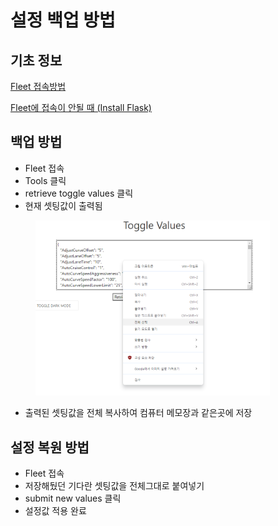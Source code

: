 # 설정 백업 방법

## 기초 정보

[Fleet 접속방법](fleet.md#fleet)

[Fleet에 접속이 안될 때 (Install Flask)](fleet.md#undefined-1)



## 백업 방법

* Fleet 접속
* Tools 클릭
* retrieve toggle values 클릭
* 현재 셋팅값이 출력됨



<figure><img src="../.gitbook/assets/image (11).png" alt="" width="375"><figcaption></figcaption></figure>

* 출력된 셋팅값을 전체 복사하여 컴퓨터 메모장과 같은곳에 저장



## 설정 복원 방법

* Fleet 접속
* 저장해뒀던 기다란 셋팅값을 전체그대로 붙여넣기
* submit new values 클릭
* 설정값 적용 완료

